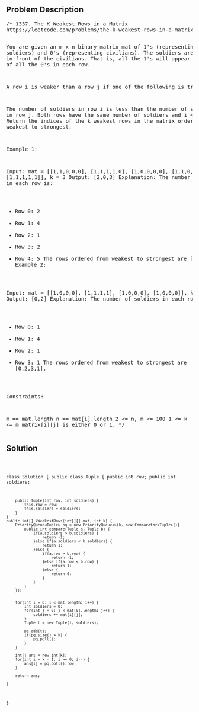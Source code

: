 <!--
<style>
  body { font-family: Arial, sans-serif; }
  .container { max-width: 744px; margin: 0 auto; padding: 10px; }
  .comment-block { background-color: #f9f9f9; padding: 10px; border-left: 5px solid #ccc; max-width: 100%; margin: 20px auto; overflow-wrap: break-word; white-space: pre-wrap; }
  .code-block { background-color: #f4f4f4; padding: 10px; border: 1px solid #ddd; max-width: 100%; margin: 20px auto; overflow-wrap: break-word; white-space: pre-wrap; }
</style>
-->

<div class='container'>
<h2>Problem Description</h2>
<div class='comment-block'>
<pre>
/* 1337. The K Weakest Rows in a Matrix
https://leetcode.com/problems/the-k-weakest-rows-in-a-matrix/

You are given an m x n binary matrix mat of 1's (representing soldiers) and 0's (representing civilians). The soldiers are positioned in front of the civilians. That is, all the 1's will appear to the left of all the 0's in each row.

A row i is weaker than a row j if one of the following is true:

The number of soldiers in row i is less than the number of soldiers in row j.
Both rows have the same number of soldiers and i < j.
Return the indices of the k weakest rows in the matrix ordered from weakest to strongest.

 

Example 1:

Input: mat = 
[[1,1,0,0,0],
 [1,1,1,1,0],
 [1,0,0,0,0],
 [1,1,0,0,0],
 [1,1,1,1,1]], 
k = 3
Output: [2,0,3]
Explanation: 
The number of soldiers in each row is: 
- Row 0: 2 
- Row 1: 4 
- Row 2: 1 
- Row 3: 2 
- Row 4: 5 
The rows ordered from weakest to strongest are [2,0,3,1,4].
Example 2:

Input: mat = 
[[1,0,0,0],
 [1,1,1,1],
 [1,0,0,0],
 [1,0,0,0]], 
k = 2
Output: [0,2]
Explanation: 
The number of soldiers in each row is: 
- Row 0: 1 
- Row 1: 4 
- Row 2: 1 
- Row 3: 1 
The rows ordered from weakest to strongest are [0,2,3,1].
 

Constraints:

m == mat.length
n == mat[i].length
2 <= n, m <= 100
1 <= k <= m
matrix[i][j] is either 0 or 1.
*/
</pre>
</div>

<h2>Solution</h2>
<div class='code-block'>
<pre><code class='language-java'>

class Solution {
    public class Tuple {
        public int row;
        public int soldiers;
        
        public Tuple(int row, int soldiers) {
            this.row = row;
            this.soldiers = soldiers;
        }
    }
    public int[] kWeakestRows(int[][] mat, int k) {
        PriorityQueue<Tuple> pq = new PriorityQueue<>(k, new Comparator<Tuple>(){
            public int compare(Tuple a, Tuple b) {
                if(a.soldiers > b.soldiers) {
                    return -1;
                }else if(a.soldiers < b.soldiers) {
                    return 1;
                }else {
                    if(a.row > b.row) {
                        return -1;
                    }else if(a.row < b.row) {
                        return 1;
                    }else {
                        return 0;
                    }
                }
            }
        });
        
        
        for(int i = 0; i < mat.length; i++) {
            int soldiers = 0;
            for(int j = 0; j < mat[0].length; j++) {
                soldiers += mat[i][j];
            }
            Tuple t = new Tuple(i, soldiers);
            
            pq.add(t);
            if(pq.size() > k) {
                pq.poll();
            }
        }
        
        int[] ans = new int[k];
        for(int i = k - 1; i >= 0; i--) {
            ans[i] = pq.poll().row;
        }
        
        return ans;
        
    }
}</code></pre>
</div>
</div>
